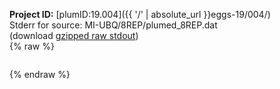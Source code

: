 **Project ID:** [plumID:19.004]({{ '/' | absolute_url }}eggs-19/004/)  
Stderr for source:  MI-UBQ/8REP/plumed_8REP.dat   
(download [gzipped raw stdout](plumed_8REP.dat.plumed.stdout.txt.gz))  
{% raw %}
<pre>
</pre>
{% endraw %}
